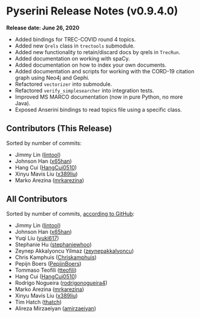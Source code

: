 # Pyserini Release Notes (v0.9.4.0)

**Release date: June 26, 2020**

+ Added bindings for TREC-COVID round 4 topics.
+ Added new `Qrels` class in `trectools` submodule.
+ Added new functionality to retain/discard docs by qrels in `TrecRun`.
+ Added documentation on working with spaCy.
+ Added documentation on how to index your own documents.
+ Added documentation and scripts for working with the CORD-19 citation graph using Neo4j and Gephi.
+ Refactored `vectorizer` into submodule.
+ Refactored `verify_simplesearcher` into integration tests.
+ Improved MS MARCO documentation (now in pure Python, no more Java).
+ Exposed Anserini bindings to read topics file using a specific class.

## Contributors (This Release)

Sorted by number of commits:

+ Jimmy Lin ([lintool](https://github.com/lintool))
+ Johnson Han ([x65han](https://github.com/x65han))
+ Hang Cui ([HangCui0510](https://github.com/HangCui0510))
+ Xinyu Mavis Liu ([x389liu](https://github.com/x389liu))
+ Marko Arezina ([mrkarezina](https://github.com/mrkarezina))

## All Contributors

Sorted by number of commits, [according to GitHub](https://github.com/castorini/pyserini/graphs/contributors):

+ Jimmy Lin ([lintool](https://github.com/lintool))
+ Johnson Han ([x65han](https://github.com/x65han))
+ Yuqi Liu ([yuki617](https://github.com/yuki617))
+ Stephanie Hu ([stephaniewhoo](https://github.com/stephaniewhoo))
+ Zeynep Akkalyoncu Yilmaz ([zeynepakkalyoncu](https://github.com/zeynepakkalyoncu))
+ Chris Kamphuis ([Chriskamphuis](https://github.com/Chriskamphuis))
+ Pepijn Boers ([PepijnBoers](https://github.com/PepijnBoers))
+ Tommaso Teofili ([tteofili](https://github.com/tteofili))
+ Hang Cui ([HangCui0510](https://github.com/HangCui0510))
+ Rodrigo Nogueira ([rodrigonogueira4](https://github.com/rodrigonogueira4))
+ Marko Arezina ([mrkarezina](https://github.com/mrkarezina))
+ Xinyu Mavis Liu ([x389liu](https://github.com/x389liu))
+ Tim Hatch ([thatch](https://github.com/thatch))
+ Alireza Mirzaeiyan ([amirzaeiyan](https://github.com/amirzaeiyan))
